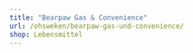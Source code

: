 ```yaml
---
title: "Bearpaw Gas & Convenience"
url: /ohsweken/bearpaw-gas-und-convenience/
shop: Lebensmittel
---
```

